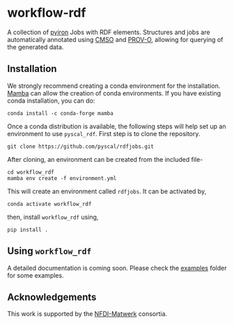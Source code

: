 # workflow-rdf

A collection of [pyiron](https://pyiron.org/) Jobs with RDF elements. Structures and jobs are automatically annotated using [CMSO](https://github.com/Materials-Data-Science-and-Informatics/cmso-ontology) and [PROV-O](https://www.w3.org/TR/2013/REC-prov-o-20130430/), allowing for querying of the generated data. 

## Installation

We strongly recommend creating a conda environment for the installation. [Mamba](https://mamba.readthedocs.io/en/latest/installation.html) can allow the creation of conda environments. If you have existing conda installation, you can do:

```
conda install -c conda-forge mamba
```

Once a conda distribution is available, the following steps will help set up an environment to use `pyscal_rdf`. First step is to clone the repository.

```
git clone https://github.com/pyscal/rdfjobs.git
```

After cloning, an environment can be created from the included file-

```
cd workflow_rdf
mamba env create -f environment.yml
```

This will create an environment called `rdfjobs`. It can be activated by,

```
conda activate workflow_rdf
```

then, install `workflow_rdf` using,

```
pip install .
```

## Using `workflow_rdf`

A detailed documentation is coming soon. Please check the [examples](examples/) folder for some examples.


## Acknowledgements

This work is supported by the [NFDI-Matwerk](https://nfdi-matwerk.de/) consortia.




